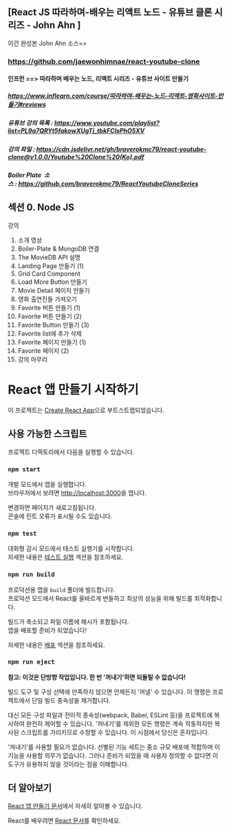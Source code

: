 ## [React JS 따라하며-배우는 리액트 노드 - 유튜브 클론 시리즈  - John Ahn ]


이건 완성본 John Ahn 소스=>
###  https://github.com/jaewonhimnae/react-youtube-clone

#### 인프런   ==>     따라하며 배우는 노드, 리액트 시리즈 - 유튜브 사이트 만들기  
#####  https://www.inflearn.com/course/따라하며-배우는-노드-리액트-영화사이트-만들기#reviews


#####  유튜브 강의 목록 :   https://www.youtube.com/playlist?list=PL9a7QRYt5fqkowXUgTj_tbkFClsPhO5XV


##### 강의 파일 : https://cdn.jsdelivr.net/gh/braverokmc79/react-youtube-clone@v1.0.0/Youtube%20Clone%20(Ko).pdf


##### Boiler Plate  소스 : https://github.com/braverokmc79/ReactYoutubeCloneSeries



## 섹션 0. Node JS

강의

1. 소개 영상
2. Boiler-Plate & MongoDB 연결 
3. The MovieDB API 설명 
4. Landing Page 만들기 (1) 
5. Grid Card Component 
6. Load More Button 만들기 
7. Movie Detail 페이지 만들기 
8. 영화 출연진들 가져오기 
9. Favorite 버튼 만들기 (1) 
10. Favorite 버튼 만들기 (2) 
11. Favorite Button 만들기 (3) 
12. Favorite list에 추가 삭제 
13. Favorite 페이지 만들기 (1) 
14. Favorite 페이지 (2) 
15. 강의 마무리 


# React 앱 만들기 시작하기

이 프로젝트는 [Create React App](https://github.com/facebook/create-react-app)으로 부트스트랩되었습니다.

## 사용 가능한 스크립트

프로젝트 디렉토리에서 다음을 실행할 수 있습니다.

### `npm start`

개발 모드에서 앱을 실행합니다.\
브라우저에서 보려면 [http://localhost:3000](http://localhost:3000)을 엽니다.

변경하면 페이지가 새로고침됩니다.\
콘솔에 린트 오류가 표시될 수도 있습니다.

### `npm test`

대화형 감시 모드에서 테스트 실행기를 시작합니다.\
자세한 내용은 [테스트 실행](https://facebook.github.io/create-react-app/docs/running-tests) 섹션을 참조하세요.

### `npm run build`

프로덕션용 앱을 `build` 폴더에 빌드합니다.\
프로덕션 모드에서 React를 올바르게 번들하고 최상의 성능을 위해 빌드를 최적화합니다.

빌드가 축소되고 파일 이름에 해시가 포함됩니다.\
앱을 배포할 준비가 되었습니다!

자세한 내용은 [배포](https://facebook.github.io/create-react-app/docs/deployment) 섹션을 참조하세요.

### `npm run eject`

**참고: 이것은 단방향 작업입니다. 한 번 '꺼내기'하면 되돌릴 수 없습니다!**

빌드 도구 및 구성 선택에 만족하지 않으면 언제든지 '꺼낼' 수 있습니다. 이 명령은 프로젝트에서 단일 빌드 종속성을 제거합니다.

대신 모든 구성 파일과 전이적 종속성(webpack, Babel, ESLint 등)을 프로젝트에 복사하여 완전히 제어할 수 있습니다. '꺼내기'를 제외한 모든 명령은 계속 작동하지만 복사된 스크립트를 가리키므로 수정할 수 있습니다. 이 시점에서 당신은 혼자입니다.

'꺼내기'를 사용할 필요가 없습니다. 선별된 기능 세트는 중소 규모 배포에 적합하며 이 기능을 사용할 의무가 없습니다. 그러나 준비가 되었을 때 사용자 정의할 수 없다면 이 도구가 유용하지 않을 것이라는 점을 이해합니다.

## 더 알아보기

[React 앱 만들기 문서](https://facebook.github.io/create-react-app/docs/getting-started)에서 자세히 알아볼 수 있습니다.

React를 배우려면 [React 문서](https://reactjs.org/)를 확인하세요.
